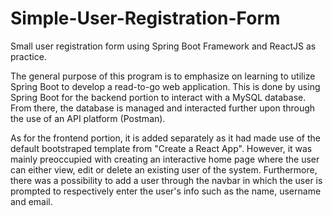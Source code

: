 # Simple-User-Registration-Form
Small user registration form using Spring Boot Framework and ReactJS as practice. 


The general purpose of this program is to emphasize on learning to utilize Spring Boot to develop a read-to-go web application. This is done by using Spring Boot for the backend portion to interact with a MySQL database. From there, the database is managed and interacted further upon through the use of an API platform (Postman). 


As for the frontend portion, it is added separately as it had made use of the default bootstraped template from "Create a React App". However, it was mainly preoccupied with creating an interactive home page where the user can either view, edit or delete an existing user of the system. Furthermore, there was a possibility to add a user through the navbar in which the user is prompted to respectively enter the user's info such as the name, username and email. 
